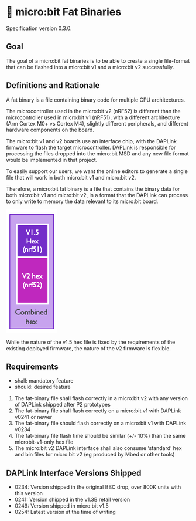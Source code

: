 # 🍔 micro:bit Fat Binaries

Specification version 0.3.0.

## Goal

The goal of a micro:bit fat binaries is to be able to create a single file-format that can be flashed into a micro:bit v1 and a micro:bit v2 successfully.

## Definitions and Rationale

A fat binary is a file containing binary code for multiple CPU architectures.

The microcontroller used in the micro:bit v2 (nRF52) is different than the microcontroller used in micro:bit v1 (nRF51), with a different architecture (Arm Cortex M0+ vs Cortex M4), slightly different peripherals, and different hardware components on the board.

The micro:bit v1 and v2 boards use an interface chip, with the DAPLink firmware to flash the target microcontroller. DAPLink is responsible for processing the files dropped into the micro:bit MSD and any new file format would be implemented in that project.

To easily support our users, we want the online editors to generate a single file that will work in both micro:bit v1 and micro:bit v2.

Therefore, a micro:bit fat binary is a file that contains the binary data for both micro:bit v1 and micro:bit v2, in a format that the DAPLink can process to only write to memory the data relevant to its micro:bit board.

![fat binary](img/fat-binary.png)

While the nature of the v1.5 hex file is fixed by the requirements of the existing deployed firmware, the nature of the v2 firmware is flexible.

## Requirements

- shall: mandatory feature
- should: desired feature

1. The fat-binary file shall flash correctly in a micro:bit v2 with any version of DAPLink shipped after P2 prototypes
2. The fat-binary file shall flash correctly on a micro:bit v1 with DAPLink v0241 or newer
3. The fat-binary file should flash correctly on a micro:bit v1 with DAPLink v0234
4. The fat-binary file flash time should be similar (+/- 10%) than the same microbit-v1-only hex file
5. The micro:bit v2 DAPLink interface shall also consume ‘standard’ hex and bin files for micro:bit v2 (eg produced by Mbed or other tools)

## DAPLink Interface Versions Shipped

- 0234: Version shipped in the original BBC drop, over 800K units with this version
- 0241: Version shipped in the v1.3B retail version
- 0249: Version shipped in micro:bit v1.5
- 0254: Latest version at the time of writing

